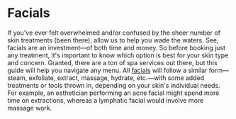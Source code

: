 # Facials
If you've ever felt overwhelmed and/or confused by the sheer number of skin treatments (been there), allow us to help you wade the waters. See, facials are an investment—of both time and money. So before booking just any treatment, it's important to know which option is best for your skin type and concern. Granted, there are a ton of spa services out there, but this guide will help you navigate any menu. All [facials](https://greenreliefmd.com/facials-baltimore/) will follow a similar form—steam, exfoliate, extract, massage, hydrate, etc.—with some added treatments or tools thrown in, depending on your skin's individual needs. For example, an esthetician performing an acne facial might spend more time on extractions, whereas a lymphatic facial would involve more massage work.
